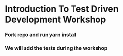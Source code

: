 # Introduction To Test Driven Development Workshop

### Fork repo and run yarn install

### We will add the tests during the workshop
